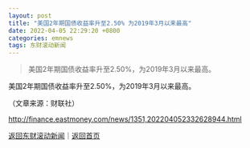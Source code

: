 ```yaml
---
layout: post
title: "美国2年期国债收益率升至2.50% 为2019年3月以来最高"
date: 2022-04-05 22:29:20 +0800
categories: emnews
tags: 东财滚动新闻
---
```

> 美国2年期国债收益率升至2.50%，为2019年3月以来最高。

<p>美国2年期国债收益率升至2.50%，为2019年3月以来最高。</p><p class="em_media">（文章来源：财联社）</p>

<http://finance.eastmoney.com/news/1351,202204052332628944.html>

[返回东财滚动新闻](//finews.withounder.com/emnews/)｜[返回首页](//finews.withounder.com/)